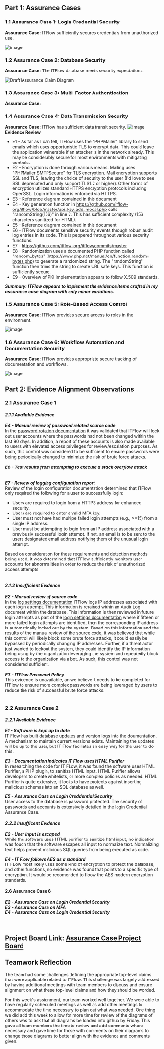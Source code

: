 ## Part 1: Assurance Cases
### 1.1 Assurance Case 1: Login Credential Security
**Assurance Case:**   ITFlow sufficiently secures credentials from unauthorized use.

![image](https://github.com/Deeds101/CYBR8420-project/assets/87542247/2e814cbc-baf8-405f-b38b-2b719ed1c3ef)

### 1.2 Assurance Case 2: Database Security
**Assurance Case:**  The ITFlow database meets security expectations. 

![Draft1Assurance Claim Diagram](https://github.com/Deeds101/CYBR8420-project/assets/107895832/360918f7-5919-4917-8480-41f63288f59b)



### 1.3 Assurance Case 3: Multi-Factor Authentication
**Assurance Case:**

### 1.4 Assurance Case 4: Data Transmission Security
**Assurance Case:**   ITFlow has sufficient data transit security.
![image](https://github.com/Deeds101/CYBR8420-project/assets/143226996/fea03910-406c-4515-a947-8dd00f883b80)
**Evidence Review**
- E1 - As far as I can tell, ITFlow uses the "PHPMailer" library to send emails which uses opportunistic TLS to encrypt data. This could leave the application vulnerable if an attacker is in the network already. This may be considerably secure for most environments with mitigating controls. 
- E2 - Encryption is done through various means. Mailing uses "PHPMailer SMTPSecure" for TLS encryption. Mail encryption supports SSL and TLS, leaving the choice of security to the user (I'd love to see SSL deprecated and only support TLS1.2 or higher). Other forms of encryption utilizes standard HTTPS encryption protocols including OpenSSL. Login information is enforced via HTTPS.  
- E3 - Reference diagram contained in this document. 
- E4 - Key generation function in https://github.com/itflow-org/itflow/blob/master/api_key_add_modal.php calls "randomString(156)" in line 2. This has sufficient complexity (156 characters sanitized for HTML). 
- E5 - Reference diagram contained in this document. 
- E6 - ITFlow documents sensitive security events through robust audit log entries in its code. This is peppered throughout various security functions. 
- E7 - https://github.com/itflow-org/itflow/commits/master
- E8 - Randomization uses a documented PHP function called "random_bytes" (https://www.php.net/manual/en/function.random-bytes.php) to generate a randomized string. The "randomString" function then trims the string to create URL safe keys. This function is sufficiently secure. 
- E9 - Overview of PKI implementation appears to follow X.509 standards. 

***Summary: ITFlow appears to implement the evidence items crafted in my assurance case diagram with only minor variations.***

### 1.5 Assurance Case 5: Role-Based Access Control
**Assurance Case:**   ITFlow provides secure access to roles in the environment.

![image](https://github.com/Deeds101/CYBR8420-project/assets/87542247/3eb9fef9-806a-41b6-9bc7-5da46efa13d9)


### 1.6 Assurance Case 6: Workflow Automation and Documentation Security
**Assurance Case:**  ITFlow provides appropriate secure tracking of documentation and workflows.

![image](https://github.com/Deeds101/CYBR8420-project/assets/87542247/eb52310f-dc62-4593-86eb-67a0a450cdf8)





## Part 2: Evidence Alignment Observations
### 2.1 Assurance Case 1
#### *2.1.1 Available Evidence*
***E4 - Manual review of password related source code*** \
In the [password rotation documentation](https://github.com/itflow-org/itflow/blob/5b49d35f1a0241060c0f83ee696aa53df2f3c782/report_password_rotation.php#L4) it was validated that ITFlow will lock out user accounts where the passwords had not been changed within the last 90 days.  In addition, a report of these accounts is also made available to users with elevated access privileges for review/escalation purposes. As such, this control was considered to be sufficient to ensure passwords were being periodically changed to minimize the risk of brute force attacks.<br><br>
***E6 - Test results from attempting to execute a stack overflow attack*** \
<br><br>
***E7 - Review of logging configuration report*** \
Review of the [login configuration documentation](https://github.com/itflow-org/itflow/blob/5b49d35f1a0241060c0f83ee696aa53df2f3c782/login.php) determined that 
ITFlow only required the following for a user to successfully login:
- Users are required to login from a HTTPS address for enhanced security.
- Users are required to enter a valid MFA key.
- User must not have had multipe failed login attempts (e.g., >=15) from a single IP address.
- User must be attempting to login from an IP address associated with a previously successful login attempt.  If not, an email is to be sent to the users designated email address notifying them of the unusual login attempt.

Based on consideration for these requirements and detection methods being used, it was determined that ITFlow sufficiently monitors user accounts for abnormalities in order to reduce the risk of unauthorized access attempts<br><br>
#### *2.1.2 Insufficient Evidence*
***E2 - Manual review of source code*** \
In the [log settings documentation](https://github.com/itflow-org/itflow/blob/cd006d0625d638880fe3d6e1c4210eb14e504dbd/logs.php#L17) ITFlow logs IP addresses associated with each login attempt.  This information is retained within an Audit Log document within the database.  This information is then reviewed in future login attempts as part of the [login settings documentation](https://github.com/itflow-org/itflow/blob/cd006d0625d638880fe3d6e1c4210eb14e504dbd/login.php#L3) where if fifteen or more failed login attempts are identified, then the corresponding IP address is automatically locked out by the system.  Based on this information and the results of the manual review of the source code, it was believed that while this control will likely block some brute force attacks, it could easily be bypassed by periodically changing IP addresses.  Further, if a threat actor just wanted to lockout the system, they could identify the IP information being using by the organization leveraging the system and repeatedly block access to the organization via a bot.  As such, this control was not considered sufficient.<br><br>
***E3 - ITFlow Password Policy*** \
This evidence is unavailable, an we believe it needs to be completed for ITFlow to ensure more complex passwords are being leveraged by users to reduce the risk of successful brute force attacks.
<br><br>

### 2.2 Assurance Case 2
#### *2.2.1 Available Evidence*
***E1 - Software is kept up to date*** \
IT Flow has built database updates and version logs into the doumentation. A mechanism to maintain current versions exists. Maintaining the updates will be up to the user, but IT Flow faciliates an easy way for the user to do this.

***E3 - Documentation indicates IT Flow uses HTML Purifier*** \
In researching the code for IT FLow, it was found the software uses HTML Purifier, a PHP plugin, to sanitize HTML input. HTML Purifier allows developers to create whitelists, or more complex policies as needed. HTML Purifier is quite extensive, it looks to have protects against inserting malicious schemas into an SQL database as well.

***E5 - Assurance Case on Login Creddential Security*** \
User access to the database is password protected. The security of passwords and accounts is extensively detailed in the login Credential Assurance Case.

#### *2.2.2 Insufficent Evidence*

***E2 - User input is escaped*** \
While the software uses HTML purifier to sanitize html input, no indication was foudn that the software escapes all input to normalize text. Normalizing text helps prevent malicious SQL queries from being executed as code.

***E4 - IT Flow follows AES as a standard*** \
IT FLow most likely uses some kind of encryption to protect the database, and other functions, no evidence was found that points to a specific type of encryption. It would be recomended to floow the AES modern encryption standards.

#### 2.6 Assurance Case 6
***E2 - Assurance Case on Login Credential Security*** \
***E3 - Assurance Case on MFA*** \
***E4 - Assurance Case on Login Credential Security*** \
<br><br>


## Project Board Link: [Assurance Case Project Board](https://github.com/users/Deeds101/projects/4/views/1)

## Teamwork Reflection
The team had some challenges defining the appropriate top-level claims that were applicable related to ITFlow.  This challenge was largely addressed by having additional meetings with team members to discuss and ensure alignment on what these top-level claims and how they should be worded.

For this week's assignment, our team worked well together. We were able to have regularly scheduled meetings as well as add other meetings to accommodate the time necessary to plan out what was needed. One thing we did add this week to allow for more time for review of the diagrams of others was to ask that all diagrams be loaded into github by Friday. This gave all team members the time to review and add comments where necessary and gave time for those with comments on their diagrams to change those diagrams to better align with the evidence and comments given.  


